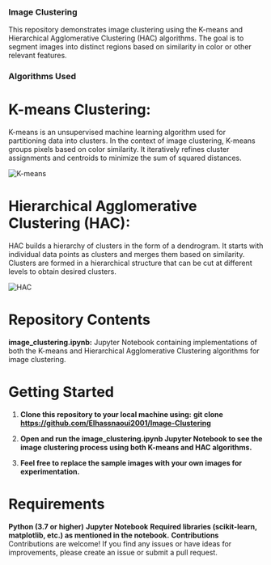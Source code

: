 ### Image Clustering
This repository demonstrates image clustering using the K-means and Hierarchical Agglomerative Clustering (HAC) algorithms. The goal is to segment images into distinct regions based on similarity in color or other relevant features.

### Algorithms Used
# **K-means Clustering:**

K-means is an unsupervised machine learning algorithm used for partitioning data into clusters.
In the context of image clustering, K-means groups pixels based on color similarity.
It iteratively refines cluster assignments and centroids to minimize the sum of squared distances.

![K-means]("k-means.jpeg")

# **Hierarchical Agglomerative Clustering (HAC):**

HAC builds a hierarchy of clusters in the form of a dendrogram.
It starts with individual data points as clusters and merges them based on similarity.
Clusters are formed in a hierarchical structure that can be cut at different levels to obtain desired clusters.

![HAC]("CHA.png")

# **Repository Contents**

**image_clustering.ipynb:**
Jupyter Notebook containing implementations of both the K-means and Hierarchical Agglomerative Clustering algorithms for image clustering.

# **Getting Started**
1. **Clone this repository to your local machine using:** 
**git clone https://github.com/Elhassnaoui2001/Image-Clustering**

2. **Open and run the image_clustering.ipynb Jupyter Notebook to see the image clustering process using both K-means and HAC algorithms.**

3. **Feel free to replace the sample images with your own images for experimentation.**

# **Requirements**

**Python (3.7 or higher)**
**Jupyter Notebook**
**Required libraries (scikit-learn, matplotlib, etc.) as mentioned in the notebook.**
**Contributions**
Contributions are welcome! If you find any issues or have ideas for improvements, please create an issue or submit a pull request.






